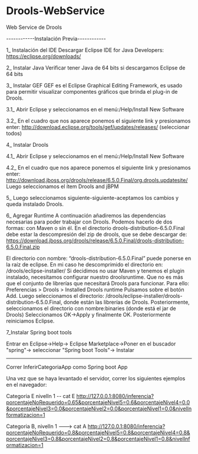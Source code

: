 # Drools-WebService

Web Service de Drools

------------Instalación Previa------------

1_ Instalación del IDE
Descargar Eclipse IDE for Java Developers: https://eclipse.org/downloads/

2_ Instalar Java
Verificar tener Java de 64 bits si descargamos Eclipse de 64 bits

3_ Instalar GEF
GEF es el Eclipse Graphical Editing Framework, es usado para permitir visualizar componentes
gráficos que brinda el plug-in de Drools.
  
  3.1_ Abrir Eclipse y seleccionamos en el menú:/Help/Install New Software
  
  3.2_ En el cuadro que nos aparece ponemos el siguiente link y presionamos enter:
http://download.eclipse.org/tools/gef/updates/releases/
  (seleccionar todos)
  
4_ Instalar Drools
  
  4.1_ Abrir Eclipse y seleccionamos en el menú:/Help/Install New Software
  
  4.2_ En el cuadro que nos aparece ponemos el siguiente link y presionamos enter:
http://download.jboss.org/drools/release/6.5.0.Final/org.drools.updatesite/
  Luego seleccionamos el ítem Drools and jBPM
  
5_ Luego seleccionamos siguiente-siguiente-aceptamos los cambios y queda instalado Drools.

6_ Agregar Runtime
A continuación añadiremos las dependencias necesarias para poder trabajar con Drools. Podemos
hacerlo de dos formas: con Maven o sin él.
En el directorio drools-distribution-6.5.0.Final debe estar la descompresión del zip de drools, que se
debe descargar de: 
https://download.jboss.org/drools/release/6.5.0.Final/drools-distribution-6.5.0.Final.zip

El directorio con nombre: “drools-distribution-6.5.0.Final” puede ponerse en la raíz de eclipse. En mi
caso he descomprimido el directorio en: /drools/eclipse-installer/
Si decidimos no usar Maven y tenemos el plugin instalado, necesitamos configurar nuestro droolsruntime.
Que no es más que el conjunto de librerías que necesitará Drools para funcionar. Para
ello: Preferencias > Drools > Installed Drools runtime
Pulsamos sobre el botón Add.
Luego seleccionamos el directorio: /drools/eclipse-installer/drools-distribution-6.5.0.Final, donde
están las librerías de Drools.
Posteriormente, seleccionamos el directorio con nombre:binaries (donde está el jar de Drools)
Seleccionamos OK→Apply y finalmente OK. Posteriormente reiniciamos Eclipse.

7_Instalar Spring boot tools

Entrar en Eclipse->Help-> Eclipse Marketplace->Poner en el buscador "spring"-> seleccionar "Spring boot Tools"-> Instalar

-----------------------------------------

Correr InferirCategoriaApp como Spring boot App

Una vez que se haya levantado el servidor, correr los siguientes ejemplos en el navegador:

Categoria E nivelIn 1 -- cat E http://127.0.0.1:8080/inferencia?porcentajeNoRequerido=0.65&porcentajeNivel5=0.6&porcentajeNivel4=0.0&porcentajeNivel3=0.0&porcentajeNivel2=0.0&porcentajeNivel1=0.0&nivelInformatizacion=1

Categoria B, nivelIn 1 ---> cat A http://127.0.0.1:8080/inferencia?porcentajeNoRequerido=0.8&porcentajeNivel5=0.8&porcentajeNivel4=0.8&porcentajeNivel3=0.8&porcentajeNivel2=0.8&porcentajeNivel1=0.8&nivelInformatizacion=1

